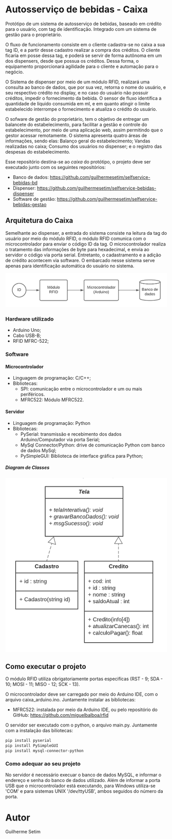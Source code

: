 # Autosserviço de bebidas - Caixa

Protótipo de um sistema de autosserviço de bebidas, baseado em crédito para o usuário, com tag de identificação. Integrado com um sistema de gestão para o proprietário.

O fluxo de funcionamento consiste em o cliente cadastra-se no caixa a sua tag ID, e a partir desse cadastro realizar a compra dos créditos. O cliente ficaria em posse dessa tag, e poderá se servir de forma autônoma em um dos dispensers, desde que possua os créditos. Dessa forma, o equipamento proporcionará agilidade para o cliente e automação para o negócio. 

O Sistema de dispenser por meio de um módulo RFID, realizará uma consulta ao banco de dados, que por sua vez, retorna o nome do usuário, e seu respectivo crédito no display, e no caso do usuário não possuir créditos, impedir o fornecimento da bebida. O sensor de fluxo identifica a quantidade de líquido consumida em ml, e em quanto atingir o limite estabelecido interrompe o fornecimento e atualiza o crédito do usuário.

O sofware de gestão do proprietário, tem o objetivo de entregar um balancete do estabelecimento, para facilitar a gestão e controle do estabelecimento, por meio de uma aplicação web, assim permitindo que o gestor acessar remotamente. O sistema apresenta quatro áreas de informações, sendo elas: Balanço geral do estabelecimento; Vandas realizadas no caixa; Consumo dos usuários no dispenser; e o registro das despesas do estabelecimento. 

Esse repositório destina-se ao *caixa* do protótipo, o projeto deve ser executado junto com os seguintes repositórios: 
- Banco de dados: https://github.com/guilhermesetim/selfservice-bebidas-bd
- Dispenser: https://github.com/guilhermesetim/selfservice-bebidas-dispenser
- Software de gestão: https://github.com/guilhermesetim/selfservice-bebidas-gestao

## Arquitetura do Caixa

Semelhante ao dispenser, a entrada do sistema consiste na leitura da tag do usuário por meio do módulo RFID, o módulo RFID comunica com o microcontrolador para enviar o código ID da tag. O microcontrolador realiza o tratamento das informações de byte para hexadecimal, e envia ao servidor o código via porta serial. Entretanto, o cadastramento e a adição de crédito acontecem via software. O embarcado nesse sistema serve apenas para identificação automática do usuário no sistema.

![diagrama](assets/diagrama-caixa.png)

### Hardware utilizado
- Arduino Uno;
- Cabo USB-B;
- RFID MFRC-522;


### Software
#### Microcontrolador
- Linguagem de programação: C/C++;
- Bibliotecas:
  - SPI: comunicação entre o microcontrolador e um ou mais periféricos.
  - MFRC522: Módulo MFRC522.
 
#### Servidor
- Linguagem de programação: Python
- Bibliotecas:
  - PySerial: transmissão e recebimento dos dados Arduino/Computador via porta Serial;
  - MySql Connector/Python: drive de comunicação Python com banco de dados MySql;
  - PySimpleGUI: Biblioteca de interface gráfica para Python; 

##### Diagram de Classes
![diagrama-de-classe](assets/caixa-uml.png)

## Como executar o projeto

O módulo RFID utiliza obrigatoriamente portas especifícas (RST - 9; SDA - 10; MOSI - 11; MISO - 12; SCK - 13).

O microcontrolador deve ser carregado por meio do Arduino IDE, com o arquivo caixa_arduino.ino. Juntamente instalar as bibliotecas:
- MFRC522: instalada por meio da Arduino IDE, ou pelo repositório do GitHub: https://github.com/miguelbalboa/rfid


O servidor ser executado com o python, o arquivo main.py. Juntamente com a instalação das biliotecas:
```
pip install pyserial
pip install PySimpleGUI
pip install mysql-connector-python
```

### Como adequar ao seu projeto
No servidor é necessário execuar o banco de dados MySQL, e informar o endereço e senha do banco de dados utilizado. Além de informar a porta USB que o microcontrolador está executando, para Windows utiliza-se 'COM' e para sistemas UNIX  '/dev/ttyUSB', ambos seguidos do número da porta.

# Autor
Guilherme Setim